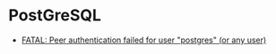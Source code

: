 # PostGreSQL

- [FATAL: Peer authentication failed for user "postgres" (or any user)](https://gist.github.com/AtulKsol/4470d377b448e56468baef85af7fd614)